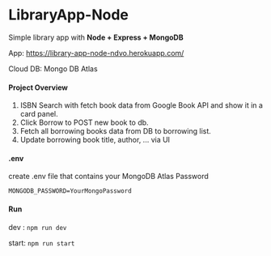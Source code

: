 # LibraryApp-Node

Simple library app with **Node + Express + MongoDB**

App: https://library-app-node-ndvo.herokuapp.com/

Cloud DB: Mongo DB Atlas

#### Project Overview

1. ISBN Search with fetch book data from Google Book API and show it in a card panel.
2. Click Borrow to POST new book to db.
3. Fetch all borrowing books data from DB to borrowing list.
4. Update borrowing book title, author, ... via UI


#### .env
create .env file that contains your MongoDB Atlas Password 

```
MONGODB_PASSWORD=YourMongoPassword
```

#### Run

dev : `npm run dev`

start: `npm run start`
